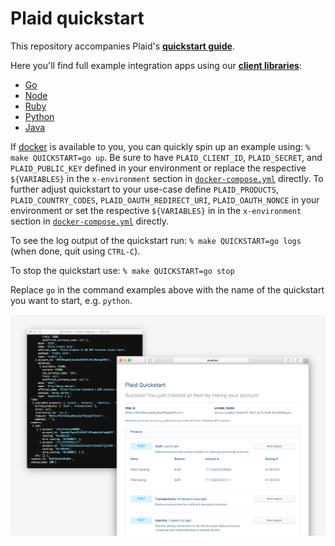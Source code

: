 # Plaid quickstart

This repository accompanies Plaid's [**quickstart guide**][quickstart].

Here you'll find full example integration apps using our [**client libraries**][libraries]:

- [Go][go-example]
- [Node][node-example]
- [Ruby][ruby-example]
- [Python][python-example]
- [Java][java-example]

If [docker][] is available to you, you can quickly spin up an example using: `% make QUICKSTART=go up`.
Be sure to have `PLAID_CLIENT_ID`, `PLAID_SECRET`, and `PLAID_PUBLIC_KEY` defined in your environment or
replace the respective `${VARIABLES}` in the `x-environment` section in
[`docker-compose.yml`](/docker-compose.yml) directly.
To further adjust quickstart to your use-case define `PLAID_PRODUCTS`, `PLAID_COUNTRY_CODES`,
`PLAID_OAUTH_REDIRECT_URI`, `PLAID_OAUTH_NONCE` in your environment or set the respective
`${VARIABLES}` in in the `x-environment` section in [`docker-compose.yml`](/docker-compose.yml) directly.

To see the log output of the quickstart run: `% make QUICKSTART=go logs` (when done, quit using `CTRL-C`).

To stop the quickstart use: `% make QUICKSTART=go stop`

Replace `go` in the command examples above with the name of the quickstart you want to start, e.g. `python`.

![Plaid quickstart app](/assets/quickstart-screenshot.png)

[quickstart]: https://plaid.com/docs/quickstart
[libraries]: https://plaid.com/docs/libraries
[node-example]: /node
[ruby-example]: /ruby
[python-example]: /python
[java-example]: /java
[go-example]: /go
[docker]: https://www.docker.com
